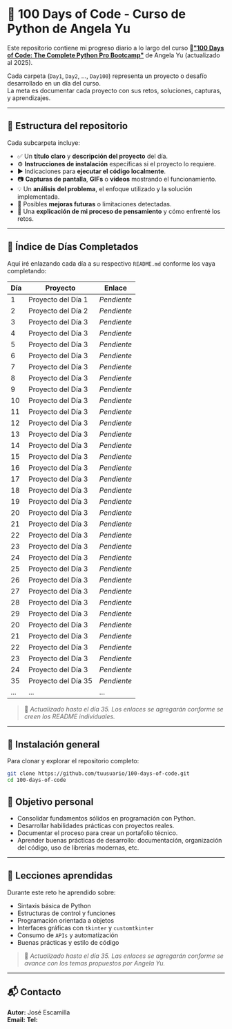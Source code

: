 # 🐍 100 Days of Code - Curso de Python de Angela Yu

Este repositorio contiene mi progreso diario a lo largo del curso 🔗[**"100 Days of Code: The Complete Python Pro Bootcamp"**](https://www.udemy.com/course/100-days-of-code/?srsltid=AfmBOoqXNp44AZo_nD8_QYPr7c2X3pqRs4ibJuQM2gFKR36XMr9y_pvI&couponCode=ST21MT30625G2) de Angela Yu (actualizado al 2025). 

Cada carpeta (`Day1`, `Day2`, ..., `Day100`) representa un proyecto o desafío desarrollado en un día del curso.  
La meta es documentar cada proyecto con sus retos, soluciones, capturas, y aprendizajes.

---

## 📁 Estructura del repositorio

Cada subcarpeta incluye:

- ✅ Un **título claro** y **descripción del proyecto** del día.
- ⚙️ **Instrucciones de instalación** específicas si el proyecto lo requiere.
- ▶️ Indicaciones para **ejecutar el código localmente**.
- 📷 **Capturas de pantalla**, **GIFs** o **videos** mostrando el funcionamiento.
- 💡 Un **análisis del problema**, el enfoque utilizado y la solución implementada.
- 🚀 Posibles **mejoras futuras** o limitaciones detectadas.
- 🧠 Una **explicación de mi proceso de pensamiento** y cómo enfrenté los retos.

---

## 📌 Índice de Días Completados

Aquí iré enlazando cada día a su respectivo `README.md` conforme los vaya completando:

| Día | Proyecto | Enlace |
|-----|----------|--------|
| 1   | Proyecto del Día 1 | _Pendiente_ |
| 2   | Proyecto del Día 2 | _Pendiente_ |
| 3   | Proyecto del Día 3 | _Pendiente_ |
| 4   | Proyecto del Día 3 | _Pendiente_ |
| 5   | Proyecto del Día 3 | _Pendiente_ |
| 6   | Proyecto del Día 3 | _Pendiente_ |
| 7   | Proyecto del Día 3 | _Pendiente_ |
| 8   | Proyecto del Día 3 | _Pendiente_ |
| 9   | Proyecto del Día 3 | _Pendiente_ |
| 10   | Proyecto del Día 3 | _Pendiente_ |
| 11   | Proyecto del Día 3 | _Pendiente_ |
| 12   | Proyecto del Día 3 | _Pendiente_ |
| 13   | Proyecto del Día 3 | _Pendiente_ |
| 14   | Proyecto del Día 3 | _Pendiente_ |
| 15   | Proyecto del Día 3 | _Pendiente_ |
| 16   | Proyecto del Día 3 | _Pendiente_ |
| 17   | Proyecto del Día 3 | _Pendiente_ |
| 18   | Proyecto del Día 3 | _Pendiente_ |
| 19   | Proyecto del Día 3 | _Pendiente_ |
| 20   | Proyecto del Día 3 | _Pendiente_ |
| 21   | Proyecto del Día 3 | _Pendiente_ |
| 22   | Proyecto del Día 3 | _Pendiente_ |
| 23   | Proyecto del Día 3 | _Pendiente_ |
| 24   | Proyecto del Día 3 | _Pendiente_ |
| 25   | Proyecto del Día 3 | _Pendiente_ |
| 26   | Proyecto del Día 3 | _Pendiente_ |
| 27   | Proyecto del Día 3 | _Pendiente_ |
| 28   | Proyecto del Día 3 | _Pendiente_ |
| 29   | Proyecto del Día 3 | _Pendiente_ |
| 20   | Proyecto del Día 3 | _Pendiente_ |
| 21   | Proyecto del Día 3 | _Pendiente_ |
| 22   | Proyecto del Día 3 | _Pendiente_ |
| 23   | Proyecto del Día 3 | _Pendiente_ |
| 24   | Proyecto del Día 3 | _Pendiente_ |
| 35  | Proyecto del Día 35 | _Pendiente_ |
| ... | ... | ... |

> 📌 *Actualizado hasta el día 35. Los enlaces se agregarán conforme se creen los README individuales.*

---
## 🔧 Instalación general

Para clonar y explorar el repositorio completo:

```bash
git clone https://github.com/tuusuario/100-days-of-code.git
cd 100-days-of-code
```
## 🌱 Objetivo personal

- Consolidar fundamentos sólidos en programación con Python.
- Desarrollar habilidades prácticas con proyectos reales.
- Documentar el proceso para crear un portafolio técnico.
- Aprender buenas prácticas de desarrollo: documentación, organización del código, uso de librerías modernas, etc.

---

## 🧠 Lecciones aprendidas

Durante este reto he aprendido sobre:

- Sintaxis básica de Python
- Estructuras de control y funciones
- Programación orientada a objetos
- Interfaces gráficas con `tkinter` y `customtkinter`
- Consumo de `APIs` y automatización
- Buenas prácticas y estilo de código


> 📌 *Actualizado hasta el día 35. Las enlaces se agregarán conforme se avance con los temas propuestos por Angela Yu.*

---

## 📬 Contacto

**Autor:** José Escamilla  
**Email:** 
**Tel:**
